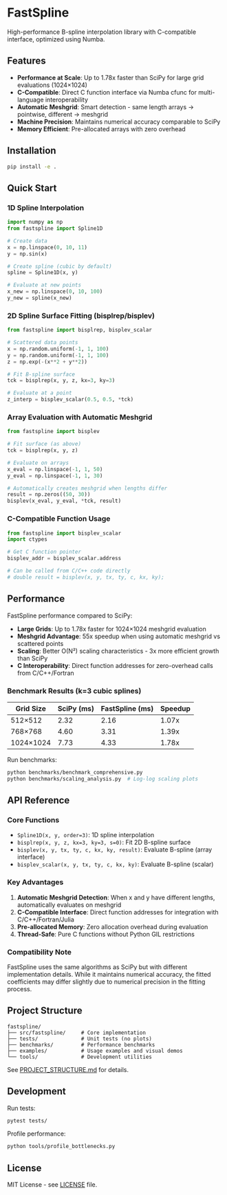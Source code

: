 # FastSpline

High-performance B-spline interpolation library with C-compatible interface, optimized using Numba.

## Features

- **Performance at Scale**: Up to 1.78x faster than SciPy for large grid evaluations (1024×1024)
- **C-Compatible**: Direct C function interface via Numba cfunc for multi-language interoperability
- **Automatic Meshgrid**: Smart detection - same length arrays → pointwise, different → meshgrid
- **Machine Precision**: Maintains numerical accuracy comparable to SciPy
- **Memory Efficient**: Pre-allocated arrays with zero overhead

## Installation

```bash
pip install -e .
```

## Quick Start

### 1D Spline Interpolation

```python
import numpy as np
from fastspline import Spline1D

# Create data
x = np.linspace(0, 10, 11)
y = np.sin(x)

# Create spline (cubic by default)
spline = Spline1D(x, y)

# Evaluate at new points
x_new = np.linspace(0, 10, 100)
y_new = spline(x_new)
```

### 2D Spline Surface Fitting (bisplrep/bisplev)

```python
from fastspline import bisplrep, bisplev_scalar

# Scattered data points
x = np.random.uniform(-1, 1, 100)
y = np.random.uniform(-1, 1, 100)
z = np.exp(-(x**2 + y**2))

# Fit B-spline surface
tck = bisplrep(x, y, z, kx=3, ky=3)

# Evaluate at a point
z_interp = bisplev_scalar(0.5, 0.5, *tck)
```

### Array Evaluation with Automatic Meshgrid

```python
from fastspline import bisplev

# Fit surface (as above)
tck = bisplrep(x, y, z)

# Evaluate on arrays
x_eval = np.linspace(-1, 1, 50)
y_eval = np.linspace(-1, 1, 30)

# Automatically creates meshgrid when lengths differ
result = np.zeros((50, 30))
bisplev(x_eval, y_eval, *tck, result)
```

### C-Compatible Function Usage

```python
from fastspline import bisplev_scalar
import ctypes

# Get C function pointer
bisplev_addr = bisplev_scalar.address

# Can be called from C/C++ code directly
# double result = bisplev(x, y, tx, ty, c, kx, ky);
```

## Performance

FastSpline performance compared to SciPy:

- **Large Grids**: Up to 1.78x faster for 1024×1024 meshgrid evaluation
- **Meshgrid Advantage**: 55x speedup when using automatic meshgrid vs scattered points
- **Scaling**: Better O(N²) scaling characteristics - 3x more efficient growth than SciPy
- **C Interoperability**: Direct function addresses for zero-overhead calls from C/C++/Fortran

### Benchmark Results (k=3 cubic splines)
| Grid Size | SciPy (ms) | FastSpline (ms) | Speedup |
|-----------|------------|-----------------|---------|
| 512×512   | 2.32       | 2.16            | 1.07x   |
| 768×768   | 4.60       | 3.31            | 1.39x   |
| 1024×1024 | 7.73       | 4.33            | 1.78x   |

Run benchmarks:
```bash
python benchmarks/benchmark_comprehensive.py
python benchmarks/scaling_analysis.py  # Log-log scaling plots
```

## API Reference

### Core Functions

- `Spline1D(x, y, order=3)`: 1D spline interpolation
- `bisplrep(x, y, z, kx=3, ky=3, s=0)`: Fit 2D B-spline surface
- `bisplev(x, y, tx, ty, c, kx, ky, result)`: Evaluate B-spline (array interface)
- `bisplev_scalar(x, y, tx, ty, c, kx, ky)`: Evaluate B-spline (scalar)

### Key Advantages

1. **Automatic Meshgrid Detection**: When x and y have different lengths, automatically evaluates on meshgrid
2. **C-Compatible Interface**: Direct function addresses for integration with C/C++/Fortran/Julia
3. **Pre-allocated Memory**: Zero allocation overhead during evaluation
4. **Thread-Safe**: Pure C functions without Python GIL restrictions

### Compatibility Note

FastSpline uses the same algorithms as SciPy but with different implementation details. While it maintains numerical accuracy, the fitted coefficients may differ slightly due to numerical precision in the fitting process.

## Project Structure

```
fastspline/
├── src/fastspline/     # Core implementation
├── tests/              # Unit tests (no plots)
├── benchmarks/         # Performance benchmarks
├── examples/           # Usage examples and visual demos
└── tools/              # Development utilities
```

See [PROJECT_STRUCTURE.md](PROJECT_STRUCTURE.md) for details.

## Development

Run tests:
```bash
pytest tests/
```

Profile performance:
```bash
python tools/profile_bottlenecks.py
```

## License

MIT License - see [LICENSE](LICENSE) file.